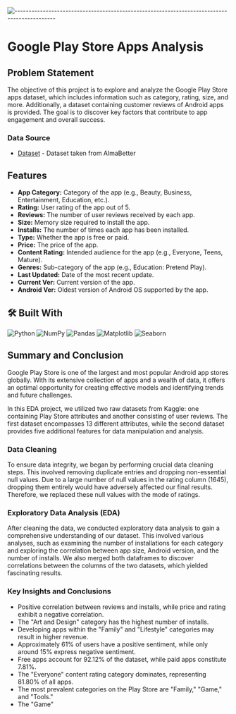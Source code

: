 ![--------------------------------------------------------------------------------------------](https://github.com/andreasbm/readme/blob/master/assets/lines/grass.png)

# Google Play Store Apps Analysis

## Problem Statement
The objective of this project is to explore and analyze the Google Play Store apps dataset, which includes information such as category, rating, size, and more. Additionally, a dataset containing customer reviews of Android apps is provided. The goal is to discover key factors that contribute to app engagement and overall success.

### Data Source
- [Dataset](https://drive.google.com/file/d/15SLvsarYG1wRaiZm21cC8XRfiWg0yTc1) - Dataset taken from AlmaBetter

## Features
- **App Category:** Category of the app (e.g., Beauty, Business, Entertainment, Education, etc.).
- **Rating:** User rating of the app out of 5.
- **Reviews:** The number of user reviews received by each app.
- **Size:** Memory size required to install the app.
- **Installs:** The number of times each app has been installed.
- **Type:** Whether the app is free or paid.
- **Price:** The price of the app.
- **Content Rating:** Intended audience for the app (e.g., Everyone, Teens, Mature).
- **Genres:** Sub-category of the app (e.g., Education: Pretend Play).
- **Last Updated:** Date of the most recent update.
- **Current Ver:** Current version of the app.
- **Android Ver:** Oldest version of Android OS supported by the app.

## 🛠️ Built With
![Python](https://img.shields.io/badge/Python-FFD43B?style=for-the-badge&logo=python&logoColor=blue)
![NumPy](https://img.shields.io/badge/Numpy-777BB4?style=for-the-badge&logo=numpy&logoColor=white)
![Pandas](https://img.shields.io/badge/Pandas-2C2D72?style=for-the-badge&logo=pandas&logoColor=white)
![Matplotlib](https://img.shields.io/badge/Matplotlib-%23ffffff.svg?style=for-the-badge&logo=Matplotlib&logoColor=black)
![Seaborn](https://img.shields.io/badge/Seaborn-blue?style=for-the-badge&logo=Seaborn)

## Summary and Conclusion
Google Play Store is one of the largest and most popular Android app stores globally. With its extensive collection of apps and a wealth of data, it offers an optimal opportunity for creating effective models and identifying trends and future challenges.

In this EDA project, we utilized two raw datasets from Kaggle: one containing Play Store attributes and another consisting of user reviews. The first dataset encompasses 13 different attributes, while the second dataset provides five additional features for data manipulation and analysis.

### Data Cleaning
To ensure data integrity, we began by performing crucial data cleaning steps. This involved removing duplicate entries and dropping non-essential null values. Due to a large number of null values in the rating column (1645), dropping them entirely would have adversely affected our final results. Therefore, we replaced these null values with the mode of ratings.

### Exploratory Data Analysis (EDA)
After cleaning the data, we conducted exploratory data analysis to gain a comprehensive understanding of our dataset. This involved various analyses, such as examining the number of installations for each category and exploring the correlation between app size, Android version, and the number of installs. We also merged both dataframes to discover correlations between the columns of the two datasets, which yielded fascinating results.

### Key Insights and Conclusions
- Positive correlation between reviews and installs, while price and rating exhibit a negative correlation.
- The "Art and Design" category has the highest number of installs.
- Developing apps within the "Family" and "Lifestyle" categories may result in higher revenue.
- Approximately 61% of users have a positive sentiment, while only around 15% express negative sentiment.
- Free apps account for 92.12% of the dataset, while paid apps constitute 7.81%.
- The "Everyone" content rating category dominates, representing 81.80% of all apps.
- The most prevalent categories on the Play Store are "Family," "Game," and "Tools."
- The "Game"
